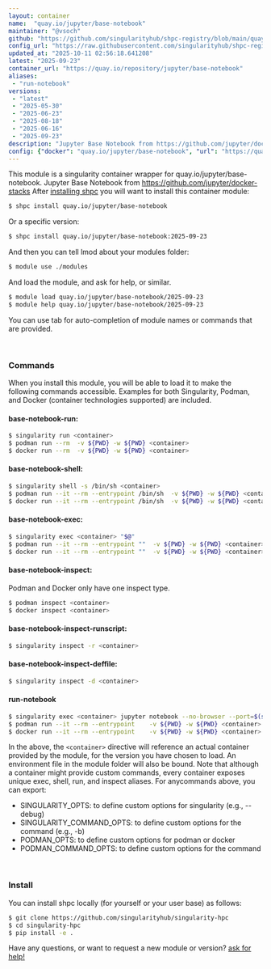 ```yaml
---
layout: container
name:  "quay.io/jupyter/base-notebook"
maintainer: "@vsoch"
github: "https://github.com/singularityhub/shpc-registry/blob/main/quay.io/jupyter/base-notebook/container.yaml"
config_url: "https://raw.githubusercontent.com/singularityhub/shpc-registry/main/quay.io/jupyter/base-notebook/container.yaml"
updated_at: "2025-10-11 02:56:18.641208"
latest: "2025-09-23"
container_url: "https://quay.io/repository/jupyter/base-notebook"
aliases:
 - "run-notebook"
versions:
 - "latest"
 - "2025-05-30"
 - "2025-06-23"
 - "2025-08-18"
 - "2025-06-16"
 - "2025-09-23"
description: "Jupyter Base Notebook from https://github.com/jupyter/docker-stacks"
config: {"docker": "quay.io/jupyter/base-notebook", "url": "https://quay.io/repository/jupyter/base-notebook", "maintainer": "@HasseJohansen", "description": "Jupyter Base Notebook from https://github.com/jupyter/docker-stacks", "latest": {"2025-09-23": "sha256:57f10d10087e75157d0d1304ae7dfeb3c0224a09ca6ff0d1302aee9d6c0e84be"}, "tags": {"latest": "sha256:57f10d10087e75157d0d1304ae7dfeb3c0224a09ca6ff0d1302aee9d6c0e84be", "2025-05-30": "sha256:da04e895f1ccd395827f3033023603daafad818e9815c22c1fdc5cb6bd523a04", "2025-06-23": "sha256:50b5bcbea649bebb20c450c512f75750d20e98a04b2e0a948337a13d14528fe4", "2025-08-18": "sha256:f2e2b6d7a348938ad6d4aeabb4953babd28ed18fda3ab60bccb14780ab9555de", "2025-06-16": "sha256:cfba03d4beff02257ab6fc4bc855a767ef44009dbb6661e93b1c0f4bdffd00a8", "2025-09-23": "sha256:57f10d10087e75157d0d1304ae7dfeb3c0224a09ca6ff0d1302aee9d6c0e84be"}, "aliases": [{"name": "run-notebook", "command": "jupyter notebook --no-browser --port=$(shuf -i 2000-65000 -n 1) --ip 0.0.0.0"}]}
---
```


This module is a singularity container wrapper for quay.io/jupyter/base-notebook.
Jupyter Base Notebook from https://github.com/jupyter/docker-stacks
After [installing shpc](#install) you will want to install this container module:


```bash
$ shpc install quay.io/jupyter/base-notebook
```

Or a specific version:

```bash
$ shpc install quay.io/jupyter/base-notebook:2025-09-23
```

And then you can tell lmod about your modules folder:

```bash
$ module use ./modules
```

And load the module, and ask for help, or similar.

```bash
$ module load quay.io/jupyter/base-notebook/2025-09-23
$ module help quay.io/jupyter/base-notebook/2025-09-23
```

You can use tab for auto-completion of module names or commands that are provided.

<br>

### Commands

When you install this module, you will be able to load it to make the following commands accessible.
Examples for both Singularity, Podman, and Docker (container technologies supported) are included.

#### base-notebook-run:

```bash
$ singularity run <container>
$ podman run --rm  -v ${PWD} -w ${PWD} <container>
$ docker run --rm  -v ${PWD} -w ${PWD} <container>
```

#### base-notebook-shell:

```bash
$ singularity shell -s /bin/sh <container>
$ podman run --it --rm --entrypoint /bin/sh  -v ${PWD} -w ${PWD} <container>
$ docker run --it --rm --entrypoint /bin/sh  -v ${PWD} -w ${PWD} <container>
```

#### base-notebook-exec:

```bash
$ singularity exec <container> "$@"
$ podman run --it --rm --entrypoint ""  -v ${PWD} -w ${PWD} <container> "$@"
$ docker run --it --rm --entrypoint ""  -v ${PWD} -w ${PWD} <container> "$@"
```

#### base-notebook-inspect:

Podman and Docker only have one inspect type.

```bash
$ podman inspect <container>
$ docker inspect <container>
```

#### base-notebook-inspect-runscript:

```bash
$ singularity inspect -r <container>
```

#### base-notebook-inspect-deffile:

```bash
$ singularity inspect -d <container>
```


#### run-notebook

```bash
$ singularity exec <container> jupyter notebook --no-browser --port=$(shuf -i 2000-65000 -n 1) --ip 0.0.0.0
$ podman run --it --rm --entrypoint    -v ${PWD} -w ${PWD} <container> -c " $@"
$ docker run --it --rm --entrypoint    -v ${PWD} -w ${PWD} <container> -c " $@"
```



In the above, the `<container>` directive will reference an actual container provided
by the module, for the version you have chosen to load. An environment file in the
module folder will also be bound. Note that although a container
might provide custom commands, every container exposes unique exec, shell, run, and
inspect aliases. For anycommands above, you can export:

 - SINGULARITY_OPTS: to define custom options for singularity (e.g., --debug)
 - SINGULARITY_COMMAND_OPTS: to define custom options for the command (e.g., -b)
 - PODMAN_OPTS: to define custom options for podman or docker
 - PODMAN_COMMAND_OPTS: to define custom options for the command

<br>

### Install

You can install shpc locally (for yourself or your user base) as follows:

```bash
$ git clone https://github.com/singularityhub/singularity-hpc
$ cd singularity-hpc
$ pip install -e .
```

Have any questions, or want to request a new module or version? [ask for help!](https://github.com/singularityhub/singularity-hpc/issues)